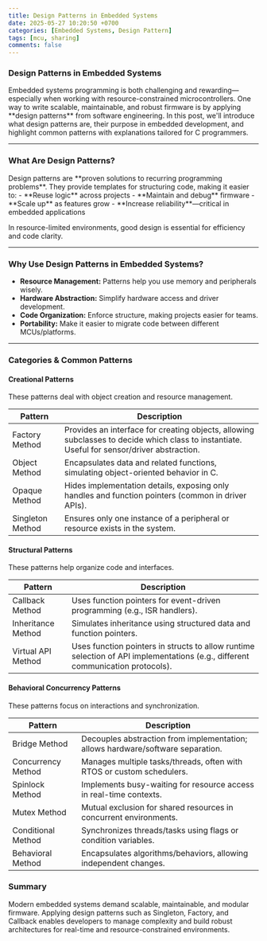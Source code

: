 ```yaml
---
title: Design Patterns in Embedded Systems
date: 2025-05-27 10:20:50 +0700
categories: [Embedded Systems, Design Pattern]
tags: [mcu, sharing]
comments: false
---
```



<h3 id="Design Patterns in Embedded Systems" style="font-weight: bold;">Design Patterns in Embedded Systems</h3>
Embedded systems programming is both challenging and rewarding—especially when working with resource-constrained microcontrollers. One way to write scalable, maintainable, and robust firmware is by applying **design patterns** from software engineering. In this post, we'll introduce what design patterns are, their purpose in embedded development, and highlight common patterns with explanations tailored for C programmers.

---


<h3 id="What Are Design Patterns?" style="font-weight: bold;">What Are Design Patterns?</h3>
Design patterns are **proven solutions to recurring programming problems**. They provide templates for structuring code, making it easier to:
- **Reuse logic** across projects
- **Maintain and debug** firmware
- **Scale up** as features grow
- **Increase reliability**—critical in embedded applications

In resource-limited environments, good design is essential for efficiency and code clarity.

---

<h3 id="Why Use Design Patterns in Embedded Systems?" style="font-weight: bold;">Why Use Design Patterns in Embedded Systems?</h3>

- **Resource Management:** Patterns help you use memory and peripherals wisely.
- **Hardware Abstraction:** Simplify hardware access and driver development.
- **Code Organization:** Enforce structure, making projects easier for teams.
- **Portability:** Make it easier to migrate code between different MCUs/platforms.

---


<h3 id="Categories & Common Patterns" style="font-weight: bold;">Categories & Common Patterns</h3>

<h4>Creational Patterns</h4>
<p>These patterns deal with object creation and resource management.</p>

<table>
  <thead>
    <tr><th>Pattern</th><th>Description</th></tr>
  </thead>
  <tbody>
    <tr><td>Factory Method</td><td>Provides an interface for creating objects, allowing subclasses to decide which class to instantiate. Useful for sensor/driver abstraction.</td></tr>
    <tr><td>Object Method</td><td>Encapsulates data and related functions, simulating object-oriented behavior in C.</td></tr>
    <tr><td>Opaque Method</td><td>Hides implementation details, exposing only handles and function pointers (common in driver APIs).</td></tr>
    <tr><td>Singleton Method</td><td>Ensures only one instance of a peripheral or resource exists in the system.</td></tr>
  </tbody>
</table>

<h4>Structural Patterns</h4>
<p>These patterns help organize code and interfaces.</p>

<table>
  <thead>
    <tr><th>Pattern</th><th>Description</th></tr>
  </thead>
  <tbody>
    <tr><td>Callback Method</td><td>Uses function pointers for event-driven programming (e.g., ISR handlers).</td></tr>
    <tr><td>Inheritance Method</td><td>Simulates inheritance using structured data and function pointers.</td></tr>
    <tr><td>Virtual API Method</td><td>Uses function pointers in structs to allow runtime selection of API implementations (e.g., different communication protocols).</td></tr>
  </tbody>
</table>

<h4>Behavioral Concurrency Patterns</h4>
<p>These patterns focus on interactions and synchronization.</p>

<table>
  <thead>
    <tr><th>Pattern</th><th>Description</th></tr>
  </thead>
  <tbody>
    <tr><td>Bridge Method</td><td>Decouples abstraction from implementation; allows hardware/software separation.</td></tr>
    <tr><td>Concurrency Method</td><td>Manages multiple tasks/threads, often with RTOS or custom schedulers.</td></tr>
    <tr><td>Spinlock Method</td><td>Implements busy-waiting for resource access in real-time contexts.</td></tr>
    <tr><td>Mutex Method</td><td>Mutual exclusion for shared resources in concurrent environments.</td></tr>
    <tr><td>Conditional Method</td><td>Synchronizes threads/tasks using flags or condition variables.</td></tr>
    <tr><td>Behavioral Method</td><td>Encapsulates algorithms/behaviors, allowing independent changes.</td></tr>
  </tbody>
</table>


<h3 id="Summary" style="font-weight: bold;">Summary</h3>

Modern embedded systems demand scalable, maintainable, and modular firmware. Applying design patterns such as Singleton, Factory, and Callback enables developers to manage complexity and build robust architectures for real-time and resource-constrained environments.

